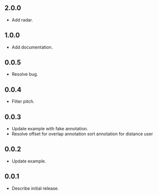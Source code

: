 ## 2.0.0

* Add radar.

## 1.0.0

* Add documentation.

## 0.0.5

* Resolve bug.

## 0.0.4

* Filter pitch.

## 0.0.3

* Update example with fake annotation.
* Resolve offset for overlap annotation sort annotation for distance user

## 0.0.2

*  Update example.

## 0.0.1

*  Describe initial release.
